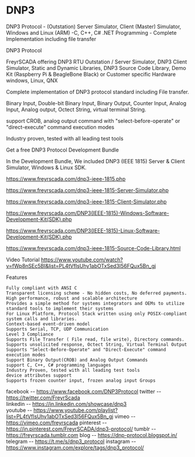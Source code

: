 # DNP3
DNP3 Protocol - (Outstation) Server Simulator, Client (Master) Simulator, Windows and Linux (ARM) -C, C++, C# .NET Programming - 
Complete Implementation including file transfer

DNP3 Protocol

FreyrSCADA offering
DNP3 RTU Outstation / Server Simulator,
DNP3 Client Simulator,
Static and Dynamic Libraries,
DNP3 Source Code Library,
Demo Kit (Raspberry Pi & BeagleBone Black) or Customer specific Hardware
windows, Linux, QNX

Complete implementation of DNP3 protocol standard including File transfer.

Binary Input, Double-bit Binary Input, Binary Output, Counter Input, Analog Input, Analog output, Octect String, virtual terminal String.

support CROB, analog output command with "select-before-operate" or "direct-execute" command execution modes

Industry proven, tested with all leading test tools


Get a free DNP3 Protocol Development Bundle

In the Development Bundle, We included DNP3 (IEEE 1815) Server & Client Simulator, Windows & Linux SDK.

https://www.freyrscada.com/dnp3-ieee-1815.php

https://www.freyrscada.com/dnp3-ieee-1815-Server-Simulator.php

https://www.freyrscada.com/dnp3-ieee-1815-Client-Simulator.php

https://www.freyrscada.com/DNP3(IEEE-1815)-Windows-Software-Development-Kit(SDK).php

https://www.freyrscada.com/DNP3(IEEE-1815)-Linux-Software-Development-Kit(SDK).php

https://www.freyrscada.com/dnp3-ieee-1815-Source-Code-Library.html


Video Tutorial
https://www.youtube.com/watch?v=fWp8nSEc5BI&list=PL4tVfIsUhy1abOTxSed3l56FQux5Bn_gj



Features

    Fully compliant with ANSI C
    Transparent licensing scheme - No hidden costs, No deferred payments.
    High performance, robust and scalable architecture
    Provides a simple method for systems integrators and OEMs to utilize standard tools to implement their systems
    For Linux Platform, Protocol Stack written using only POSIX-compliant system calls and libraries.
    Context-based event-driven model
    Supports Serial, TCP, UDP Communication
    Level 3 Compliance
    Supports File Transfer ( File read, file write), Directory commands.
    Supports unsolicited response, Octect String, Virtual Terminal Output
    Supports "Select-Before-Operate" and "Direct-Execute" command execution modes
    Support Binary Output(CROB) and Analog Output Commands
    support C, C++, C# programming languages
    Industry Proven, tested with all leading test tools
    device attributes support
    Supports frozen counter input, frozen analog input Groups

facebook -- https://www.facebook.com/DNP3Protocol
twitter -- https://twitter.com/FreyrScada      
linkedin -- https://in.linkedin.com/showcase/dnp3    
youtube -- https://www.youtube.com/playlist?list=PL4tVfIsUhy1abOTxSed3l56FQux5Bn_gj
vimeo -- https://vimeo.com/freyrscada
pinterest -- https://in.pinterest.com/FreyrSCADA/dnp3-protocol/
tumblr -- https://freyrscada.tumblr.com
blog -- https://dnp-protocol.blogspot.in/
telegram -- https://t.me/s/dnp3_protocol
instagram -- https://www.instagram.com/explore/tags/dnp3_protocol/
